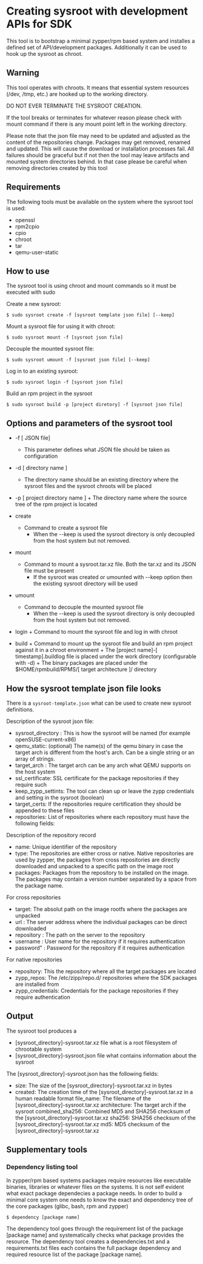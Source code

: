 # Creating sysroot with development APIs for SDK

This tool is to bootstrap a  minimal zypper/rpm based system and installes a defined set of API/development packages.
Additionally it can be used to hook up the sysroot as chroot.

## Warning

This tool operates with chroots. It means that essential system resources (/dev, /tmp, etc.) are hooked up to the working directory.

DO NOT EVER TERMINATE THE SYSROOT CREATION.

If the tool breaks or terminates for whatever reason please check with mount command if there is any mount point left in the working directory.

Please note that the json file may need to be updated and adjusted as the content of the repositories change. Packages may get removed, 
renamed and  updated. This will cause the download or installation processes fail. All failures should be graceful but if not then the 
tool may leave artifacts and mounted system directories behind. In that case please be careful when removing directories created by this tool

## Requirements

The following tools must be available on the system where the sysroot tool is used:

* openssl
* rpm2cpio
* cpio
* chroot
* tar
* qemu-user-static

## How to use

The sysroot tool is using chroot and mount commands so it must be executed with sudo

Create a new sysroot:
```
$ sudo sysroot create -f [sysroot template json file] [--keep]
```
Mount a sysroot file for using it with chroot:
```
$ sudo sysroot mount -f [sysroot json file]
```
Decouple the mounted sysroot file:
```
$ sudo sysroot umount -f [sysroot json file] [--keep]
```
Log in to an existing sysroot:
```
$ sudo sysroot login -f [sysroot json file]
```
Build an rpm project in the sysroot
```
$ sudo sysroot build -p [project diretory] -f [sysroot json file] 
```

## Options and parameters of the sysroot tool

* -f [ JSON file]
	+ This parameter defines what JSON file should be taken as configuration
* -d [ directory name ]
	+ The directory name should be an existing directory where the sysroot files and the sysroot chroots will be placed  
* -p [ project directory name ]
        + The directory name where the source tree of the rpm project is located

* create
	+ Command to create a sysroot file
        + When the --keep is used the sysroot directory is only decoupled from the host system but not removed.
* mount
	+ Command to mount a sysroot.tar.xz file. Both the tar.xz and its JSON file must be present
        + If the sysroot was created or umounted with --keep option then the existing sysroot directory will be used
* umount
	+ Command to decouple the mounted sysroot file
        + When the --keep is used the sysroot directory is only decoupled from the host system but not removed.
* login
        + Command to mount the sysroot file and log in with chroot
* build
        + Command to mount up the sysroot file and build an rpm project against it in a chroot environment
        + The [project name]-[ timestamp].buildlog file is placed under the work directory (configurable with -d)
        + The binary packages are placed under the $HOME/rpmbuild/RPMS/[ target architecture ]/ directory

## How the sysroot template json file looks

There is a `sysroot-template.json` what can be used to create new sysroot definitions.

Description of the sysroot json file:

* sysroot_directory : This is how the sysroot will be named (for example openSUSE-current-x86)
* qemu_static: (optional) The name(s) of the qemu binary in case the target arch is different from the host's arch. Can be a single string or an array of strings.
* target_arch : The target arch can be any arch what QEMU supports on the host system
* ssl_certificate: SSL certificate for the package repositories if they require such
* keep_zypp_settints: The tool can clean up or leave the zypp credentials and setting in the sysroot (boolean)
* target_certs: If the repositories require certification they should be appended to these files
* repositories: List of repositories where each repository must have the following fields:

Description of the repository record

* name: Unique identifier of the repository 
* type: The repositories are either cross or native. Native repositories are used by zypper, the packages from cross repositories are directly downloaded and unpacked to a specific path on the image root
* packages: Packages from the repository to be installed on the image. The packages may contain a version number separated by a space from the package name.

For cross repositories
* target: The absolut path on the image rootfs where the packages are unpacked
* url : The server address where the individual packages can be direct downloaded
* repository : The path on the server to the repository
* username : User name for the repository if it requires authentication
* password" : Password for the repository if it requires authentication

For native repositories
* repository: This the repository where all the target packages are located
* zypp_repos: The /etc/zipp/repo.d/ repositories where the SDK packages are installed from
* zypp_credentials: Credentials for the package repositories if they require authentication

## Output

The sysroot tool produces a 
* [sysroot_directory]-sysroot.tar.xz file what is a root filesystem of chrootable system
* [sysroot_directory]-sysroot.json file what contains information about the sysroot

The [sysroot_directory]-sysroot.json has the following fields:
* size: The size of the [sysroot_directory]-sysroot.tar.xz  in bytes
* created: The creation time of the [sysroot_directory]-sysroot.tar.xz in a human readable format 
file_name: The filename of the  [sysroot_directory]-sysroot.tar.xz
architecture:  The target arch if the sysroot 
combined_sha256: Combined MD5 and SHA256 checksum of the [sysroot_directory]-sysroot.tar.xz
sha256: SHA256 checksum of the [sysroot_directory]-sysroot.tar.xz
md5: MD5 checksum of the [sysroot_directory]-sysroot.tar.xz

## Supplementary tools

### Dependency listing tool

In  zypper/rpm based systems packages require resources like executable binaries, libraries or whatever files on the systems. It is not self evident what exact package dependecies a package needs.
In order to build a minimal core system one needs to know the exact and dependency tree of the core packages (glibc, bash, rpm and zypper)

```
$ dependency [package name]
```

The dependency tool goes through the requirement list of the package [package name] and systematically checks what package provides the resource. The dependency tool creates a dependencies.txt and a requirements.txt files each contains the full package dependency and required resource list of the package [package name].

